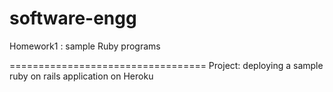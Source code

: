 software-engg
=============
Homework1 : sample Ruby programs

==================================
Project: deploying a sample ruby on rails application on Heroku
